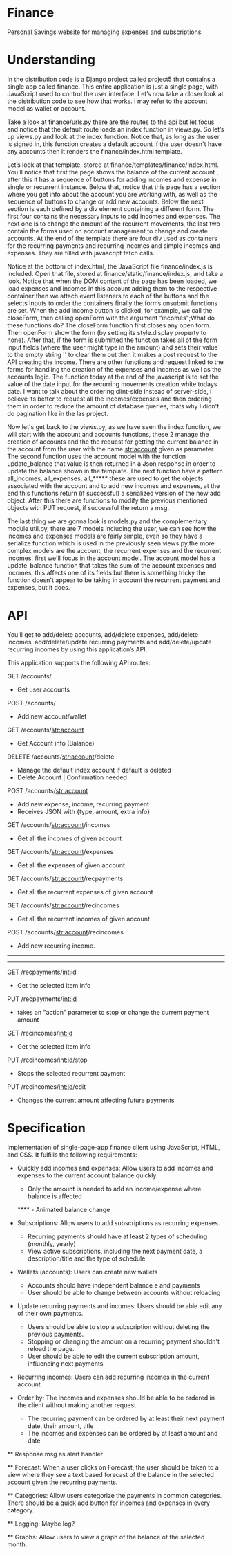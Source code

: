 # Finance
Personal Savings website for managing expenses and subscriptions.

# Understanding
In the distribution code is a Django project called project5 that contains a single app called finance. This entire application is just a single page, with JavaScript used to control the user interface. Let’s now take a closer look at the distribution code to see how that works.
I may refer to the account model as wallet or account. 

Take a look at finance/urls.py there are the routes to the api but let focus and notice that the default route loads an index function in views.py. So let’s up views.py and look at the index function. Notice that, as long as the user is signed in, this function creates a default account if the user doesn't have any accounts then it renders the finance/index.html template.

 Let’s look at that template, stored at finance/templates/finance/index.html. You’ll notice that first the page shows the balance of the current account , after this it has a sequence of buttons for adding incomes and expense in single or recurrent instance. Below that, notice that this page has a section where you get info about the account you are working with, as well as the sequence of buttons to change or add new accounts. Below the next section is each defined by a div element containing a different form. The first four contains the necessary inputs to add incomes and expenses. The next one is to change the amount of the recurrent movements, the last two contain the forms used on account management to change and create accounts.
 At the end of the template there are four div used as containers for the recurring payments and recurring incomes and simple incomes and expenses. They are filled with javascript fetch calls.

Notice at the bottom of index.html, the JavaScript file finance/index.js is included. Open that file, stored at finance/static/finance/index.js, and take a look. Notice that when the DOM content of the page has been loaded, we load expenses and incomes in this account adding them to the respective container then we attach event listeners to each of the buttons and the selects inputs to order the containers finally the forms onsubmit functions are set. When the add income button is clicked, for example, we call the closeForm, then calling openForm with the argument "incomes";What do these functions do? The closeForm function first closes any open form. Then openForm show the form (by setting its style.display property to none). After that, if the form is submitted the function takes all of the form input fields (where the user might type in the amount) and sets their value to the empty string '' to clear them out then it makes a post request to the API creating the income. There are other functions and request linked to the forms for handling the creation of the expenses and incomes as well as the accounts logic. The function today at the end of the javascript is to set the value of the date input for the recurring movements creation white todays date. 
I want to talk about the ordering clint-side instead of server-side, i believe its better to request all the incomes/expenses and then ordering them in order to reduce the amount of database queries, thats why I didn't do pagination like in the las project.

Now let's get back to the views.py, as we have seen the index function, we will start with the account and accounts functions, these 2 manage the creation of accounts and the the request for getting the current balance in the account from the user with the name <str:account> given as parameter. The second function uses the account model with the function update_balance that value is then returned in a Json response in order to update the balance shown in the template. The next function have a pattern all_incomes, all_expenses, all_***** these are used to get the objects associated with the account and to add new incomes and expenses, at the end this functions return (if successful) a serialized version of the new add object. After this there are functions to modify the previous mentioned objects with PUT request, if successful the return a msg.

The last thing we are gonna look is models.py and the complementary module util.py, there are 7 models including the user, we can see how the incomes and expenses models are fairly simple, even so they have a serialize function which is used in the previously seen views.py,the more complex models are the account, the recurrent expenses and the recurrent incomes, first we'll focus in the account model. The account model has a update_balance function that takes the sum of the account expenses and incomes, this affects one of its fields but there is something tricky the function doesn't appear to be taking in account the recurrent payment and expenses, but it does.


# API
You’ll get to add/delete accounts, add/delete expenses, add/delete incomes, add/delete/update recurring payments and add/delete/update recurring incomes by using this application’s API.

This application supports the following API routes:

GET /accounts/
- Get user accounts

POST /accounts/
- Add new account/wallet

GET /accounts/<str:account>
- Get Account info (Balance)
<!-- - Responds a Json with account info like balance -->

DELETE /accounts/<str:account>/delete
- Manage the default index account if default is deleted
- Delete Account | Confirmation needed 

<!--
Put /accounts/<str:account>/name
- Manage the default index account if default name is changed
- Change account name
-->

POST /accounts/<str:account>
- Add new expense, income, recurring payment
- Receives JSON with {type, amount, extra info}

GET /accounts/<str:account>/incomes
- Get all the incomes of given account

GET /accounts/<str:account>/expenses
- Get all the expenses of given account

GET /accounts/<str:account>/recpayments
- Get all the recurrent expenses of given account

GET /accounts/<str:account>/recincomes
- Get all the recurrent incomes of given account

POST /accounts/<str:account>/recincomes
- Add new recurring income.

------------------------------------------------------------------- 

<!-- GET /incomes/<int:id>
- Get the selected item info

GET /expenses/<int:id>
- Get the selected item info

DELETE /incomes/<int:id>
- Delete the selected item info

DELETE /expenses/<int:id>
- Delete the selected item info
-->
---------------------------------------------------------------------

GET /recpayments/<int:id>
- Get the selected item info

PUT /recpayments/<int:id>
- takes an "action" parameter to stop or change the current  payment amount 

<!-- DELETE /recpayments/<int:id>
- Deletes the selected item info -->

GET /recincomes/<int:id>
- Get the selected item info

PUT /recincomes/<int:id>/stop
- Stops the selected recurrent payment

PUT /recincomes/<int:id>/edit
- Changes the current amount affecting future payments

<!-- 
DELETE /recincomes/<int:id>
- Deletes the selected item info -->



# Specification
Implementation of single-page-app finance client using JavaScript, HTML, and CSS. 
It fulfills the following requirements:

* Quickly add incomes and expenses: Allow users to add incomes and expenses to the current account balance quickly.
    - Only the amount is needed to add an income/expense where balance is affected

    **** - Animated balance change 
    <!-- https://css-tricks.com/animating-number-counters/#the-new-school-css-solution -->

* Subscriptions: Allow users to add subscriptions as recurring expenses.
    - Recurring payments should have at least 2 types of scheduling (monthly, yearly)
    - View active subscriptions, including the next payment date, a description/title and the type of schedule

* Wallets (accounts): Users can create new wallets
    - Accounts should have independent balance e and payments
    - User should be able to change between accounts without reloading
    <!-- TODO: Users should only be able to interact with their own things API-wise -->
    <!-- FIX:  use id instead of names to avoid repeated name error-->

* Update recurring payments and incomes: Users should be able edit any of their own payments.
    - Users should be able to stop a subscription without deleting the previous payments.
    - Stopping or changing the amount on a recurring payment shouldn't reload the page.
    - User should be able to edit the current subscription amount, influencing next payments
  
* Recurring incomes: Users can add recurring incomes in the current account

* Order by: The incomes and expenses should be able to be ordered in the client without making another request
    - The recurring payment can be ordered by at least their next payment date, their amount, title
    - The incomes and expenses can be ordered by at least amount and date

** Response msg as alert handler

** Forecast: When a user clicks on Forecast, the user should be taken to a view where they see a text based forecast of the balance
    in the selected account given the recurring payments.

** Categories: Allow users categorize the payments in common categories.
    There should be a quick add button for incomes and expenses in every category.

** Logging: Maybe log?

** Graphs: Allow users to view a graph of the balance of the selected month.

